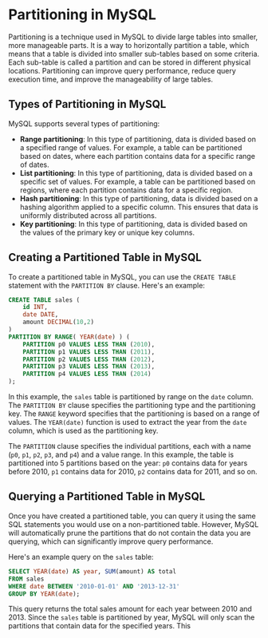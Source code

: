# Partitioning in MySQL

Partitioning is a technique used in MySQL to divide large tables into smaller, more manageable parts. It is a way to horizontally partition a table, which means that a table is divided into smaller sub-tables based on some criteria. Each sub-table is called a partition and can be stored in different physical locations. Partitioning can improve query performance, reduce query execution time, and improve the manageability of large tables.

## Types of Partitioning in MySQL

MySQL supports several types of partitioning:

- **Range partitioning**: In this type of partitioning, data is divided based on a specified range of values. For example, a table can be partitioned based on dates, where each partition contains data for a specific range of dates.
- **List partitioning**: In this type of partitioning, data is divided based on a specific set of values. For example, a table can be partitioned based on regions, where each partition contains data for a specific region.
- **Hash partitioning**: In this type of partitioning, data is divided based on a hashing algorithm applied to a specific column. This ensures that data is uniformly distributed across all partitions.
- **Key partitioning**: In this type of partitioning, data is divided based on the values of the primary key or unique key columns.

## Creating a Partitioned Table in MySQL

To create a partitioned table in MySQL, you can use the `CREATE TABLE` statement with the `PARTITION BY` clause. Here's an example:

```sql
CREATE TABLE sales (
    id INT,
    date DATE,
    amount DECIMAL(10,2)
)
PARTITION BY RANGE( YEAR(date) ) (
    PARTITION p0 VALUES LESS THAN (2010),
    PARTITION p1 VALUES LESS THAN (2011),
    PARTITION p2 VALUES LESS THAN (2012),
    PARTITION p3 VALUES LESS THAN (2013),
    PARTITION p4 VALUES LESS THAN (2014)
);
```

In this example, the `sales` table is partitioned by range on the `date` column. The `PARTITION BY` clause specifies the partitioning type and the partitioning key. The `RANGE` keyword specifies that the partitioning is based on a range of values. The `YEAR(date)` function is used to extract the year from the `date` column, which is used as the partitioning key.

The `PARTITION` clause specifies the individual partitions, each with a name (`p0`, `p1`, `p2`, `p3`, and `p4`) and a value range. In this example, the table is partitioned into 5 partitions based on the year: `p0` contains data for years before 2010, `p1` contains data for 2010, `p2` contains data for 2011, and so on.

## Querying a Partitioned Table in MySQL

Once you have created a partitioned table, you can query it using the same SQL statements you would use on a non-partitioned table. However, MySQL will automatically prune the partitions that do not contain the data you are querying, which can significantly improve query performance.

Here's an example query on the `sales` table:

```sql
SELECT YEAR(date) AS year, SUM(amount) AS total
FROM sales
WHERE date BETWEEN '2010-01-01' AND '2013-12-31'
GROUP BY YEAR(date);
```

This query returns the total sales amount for each year between 2010 and 2013. Since the `sales` table is partitioned by year, MySQL will only scan the partitions that contain data for the specified years. This